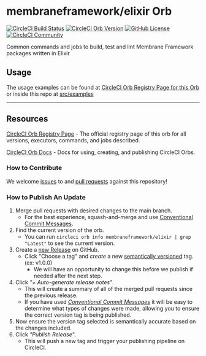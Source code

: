 # membraneframework/elixir Orb


[![CircleCI Build Status](https://circleci.com/gh/membraneframework/circleci-orb.svg?style=shield "CircleCI Build Status")](https://circleci.com/gh/membraneframework/circleci-orb) [![CircleCI Orb Version](https://badges.circleci.com/orbs/membraneframework/elixir.svg)](https://circleci.com/orbs/registry/orb/membraneframework/elixir) [![GitHub License](https://img.shields.io/badge/license-MIT-lightgrey.svg)](https://raw.githubusercontent.com/membraneframework/circleci-orb/master/LICENSE) [![CircleCI Community](https://img.shields.io/badge/community-CircleCI%20Discuss-343434.svg)](https://discuss.circleci.com/c/ecosystem/orbs)


Common commands and jobs to build, test and lint Membrane Framework packages written in Elixir

## Usage

The usage examples can be found at [CircleCI Orb Registry Page for this Orb](https://circleci.com/orbs/registry/orb/membraneframework/elixir) or inside this repo at [src/examples](src/examples)

---

## Resources

[CircleCI Orb Registry Page](https://circleci.com/orbs/registry/orb/membraneframework/elixir) - The official registry page of this orb for all versions, executors, commands, and jobs described.

[CircleCI Orb Docs](https://circleci.com/docs/2.0/orb-intro/#section=configuration) - Docs for using, creating, and publishing CircleCI Orbs.

### How to Contribute

We welcome [issues](https://github.com/membraneframework/circleci-orb/issues) to and [pull requests](https://github.com/membraneframework/circleci-orb/pulls) against this repository!

### How to Publish An Update
1. Merge pull requests with desired changes to the main branch.
    - For the best experience, squash-and-merge and use [Conventional Commit Messages](https://conventionalcommits.org/).
2. Find the current version of the orb.
    - You can run `circleci orb info membraneframework/elixir | grep "Latest"` to see the current version.
3. Create a [new Release](https://github.com/membraneframework/circleci-orb/releases/new) on GitHub.
    - Click "Choose a tag" and _create_ a new [semantically versioned](http://semver.org/) tag. (ex: v1.0.0)
      - We will have an opportunity to change this before we publish if needed after the next step.
4.  Click _"+ Auto-generate release notes"_.
    - This will create a summary of all of the merged pull requests since the previous release.
    - If you have used _[Conventional Commit Messages](https://conventionalcommits.org/)_ it will be easy to determine what types of changes were made, allowing you to ensure the correct version tag is being published.
5. Now ensure the version tag selected is semantically accurate based on the changes included.
6. Click _"Publish Release"_.
    - This will push a new tag and trigger your publishing pipeline on CircleCI.
